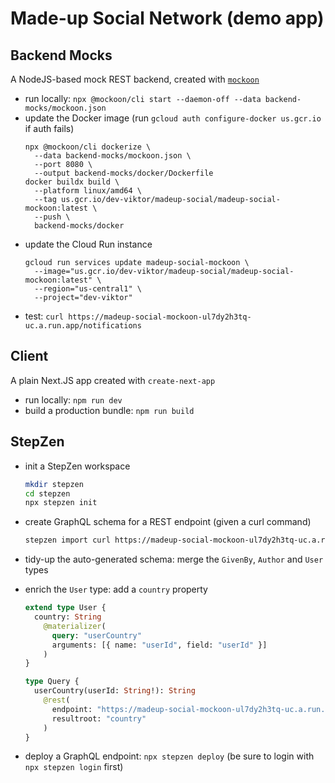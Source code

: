 # Made-up Social Network (demo app)

## Backend Mocks

A NodeJS-based mock REST backend, created with [`mockoon`](https://mockoon.com/)

- run locally: `npx @mockoon/cli start --daemon-off --data backend-mocks/mockoon.json`
- update the Docker image (run `gcloud auth configure-docker us.gcr.io` if auth fails)
  ```
  npx @mockoon/cli dockerize \
    --data backend-mocks/mockoon.json \
    --port 8080 \
    --output backend-mocks/docker/Dockerfile
  docker buildx build \
    --platform linux/amd64 \
    --tag us.gcr.io/dev-viktor/madeup-social/madeup-social-mockoon:latest \
    --push \
    backend-mocks/docker
  ```
- update the Cloud Run instance
  ```
  gcloud run services update madeup-social-mockoon \
    --image="us.gcr.io/dev-viktor/madeup-social/madeup-social-mockoon:latest" \
    --region="us-central1" \
    --project="dev-viktor"
  ```
- test: `curl https://madeup-social-mockoon-ul7dy2h3tq-uc.a.run.app/notifications`

## Client

A plain Next.JS app created with `create-next-app`

- run locally: `npm run dev`
- build a production bundle: `npm run build`

## StepZen

- init a StepZen workspace

  ```bash
  mkdir stepzen
  cd stepzen
  npx stepzen init
  ```

- create GraphQL schema for a REST endpoint (given a curl command)
  ```bash
  stepzen import curl https://madeup-social-mockoon-ul7dy2h3tq-uc.a.run.app/notifications
  ```
- tidy-up the auto-generated schema: merge the `GivenBy`, `Author` and `User` types
- enrich the `User` type: add a `country` property

  ```graphql
  extend type User {
    country: String
      @materializer(
        query: "userCountry"
        arguments: [{ name: "userId", field: "userId" }]
      )
  }

  type Query {
    userCountry(userId: String!): String
      @rest(
        endpoint: "https://madeup-social-mockoon-ul7dy2h3tq-uc.a.run.app/users/$userId;"
        resultroot: "country"
      )
  }
  ```

- deploy a GraphQL endpoint: `npx stepzen deploy` (be sure to login with `npx stepzen login` first)
